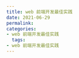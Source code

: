 ```yaml
---
title: web 前端开发最佳实践
date: 2021-06-29
permalink:
categories:
- web 前端开发最佳实践
  tags:
- web 前端开发最佳实践
---
```

